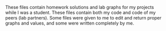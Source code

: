 These files contain homework solutions and lab graphs for my projects while I was a student.
These files contain both my code and code of my peers (lab partners). 
Some files were given to me to edit and return proper graphs and values, and some were written completely by me.
